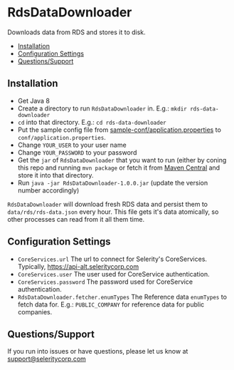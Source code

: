 # RdsDataDownloader

Downloads data from RDS and stores it to disk.

* [Installation](#installation)
* [Configuration Settings](#configuration-settings)
* [Questions/Support](#questionssupport)

## Installation

* Get Java 8
* Create a directory to run `RdsDataDownloader` in. E.g.: `mkdir rds-data-downloader`
* `cd` into that directory. E.g.: `cd rds-data-downloader`
* Put the sample config file from
  [sample-conf/application.properties](https://github.com/seleritycorp/RdsDataDownloader/tree/master/sample-conf/application.properties)
  to `conf/application.properties`.
* Change `YOUR_USER` to your user name
* Change `YOUR_PASSWORD` to your password
* Get the `jar` of `RdsDataDownloader` that you want to run (either by coning this repo and running `mvn package`
  or fetch it from [Maven Central](https://repo1.maven.org/maven2/com/seleritycorp/rds/downloader/RdsDataDownloader)
  and store it into that directory.
* Run `java -jar RdsDataDownloader-1.0.0.jar` (update the version number accordingly)

`RdsDataDownloader` will download fresh RDS data and persist them to `data/rds/rds-data.json` every hour.
This file gets it's data atomically, so other processes can read from it all them time.

## Configuration Settings

* `CoreServices.url` The url to connect for Selerity's CoreServices. Typically, https://api-alt.seleritycorp.com
* `CoreServices.user` The user used for CoreService authentication.
* `CoreServices.password` The password used for CoreService authentication.
* `RdsDataDownloader.fetcher.enumTypes` The Reference data `enumTypes` to fetch data for. E.g.: `PUBLIC_COMPANY` for
  reference data for public companies.

## Questions/Support

If you run into issues or have questions, please let us know at support@seleritycorp.com
